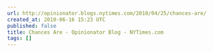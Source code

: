 ```yaml
---
url: http://opinionator.blogs.nytimes.com/2010/04/25/chances-are/
created_at: 2010-06-16 15:23 UTC
published: false
title: Chances Are - Opinionator Blog - NYTimes.com
tags: []
---
```



